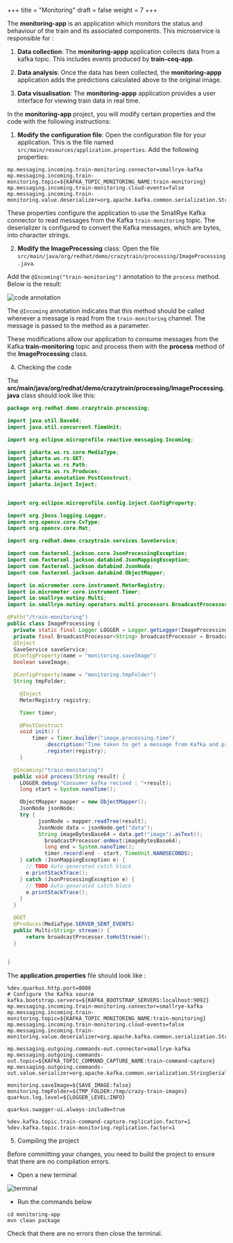 +++
title = "Monitoring"
draft = false
weight = 7
+++


The **monitoring-app** is an application which monitors the status and behaviour of the train and its associated components. This microservice is responsible for  :

1. **Data collection**: The **monitoring-appp** application collects data from a kafka topic. This includes events produced by **train-ceq-app**.

2. **Data analysis**: Once the data has been collected, the **monitoring-appp** application adds the predictions calculated above to the original image.

3. **Data visualisation**: The **monitoring-appp** application provides a user interface for viewing train data in real time. 



In the **monitoring-app** project, you will modify certain properties and the code with the following instructions:

1. **Modify the configuration file**: Open the configuration file for your application. This is the file named `src/main/resources/application.properties`. Add the following properties:

```properties
mp.messaging.incoming.train-monitoring.connector=smallrye-kafka
mp.messaging.incoming.train-monitoring.topic=${KAFKA_TOPIC_MONITORING_NAME:train-monitoring}
mp.messaging.incoming.train-monitoring.cloud-events=false
mp.messaging.incoming.train-monitoring.value.deserializer=org.apache.kafka.common.serialization.StringDeserializer
```

These properties configure the application to use the SmallRye Kafka connector to read messages from the Kafka `train-monitoring` topic. The deserializer is configured to convert the Kafka messages, which are bytes, into character strings.

2. **Modify the ImageProcessing** class: Open the file `src/main/java/org/redhat/demo/crazytrain/processing/ImageProcessing.java`.

Add the `@Incoming("train-monitoring")` annotation to the `process` method. Below is the result:

![code annotation](/images/dev-section/monitoring-code.png)

The `@Incoming` annotation indicates that this method should be called whenever a message is read from the `train-monitoring` channel. The message is passed to the method as a parameter.

These modifications allow our application to consume messages from the Kafka **train-monitoring** topic and process them with the **process** method of the **ImageProcessing** class.

4. Checking the code 

The **src/main/java/org/redhat/demo/crazytrain/processing/ImageProcessing.java** class should look like this: 

```java
package org.redhat.demo.crazytrain.processing;

import java.util.Base64;
import java.util.concurrent.TimeUnit;

import org.eclipse.microprofile.reactive.messaging.Incoming;

import jakarta.ws.rs.core.MediaType;
import jakarta.ws.rs.GET;
import jakarta.ws.rs.Path;
import jakarta.ws.rs.Produces;
import jakarta.annotation.PostConstruct;
import jakarta.inject.Inject;


import org.eclipse.microprofile.config.inject.ConfigProperty;

import org.jboss.logging.Logger;
import org.opencv.core.CvType;
import org.opencv.core.Mat;

import org.redhat.demo.crazytrain.services.SaveService;

import com.fasterxml.jackson.core.JsonProcessingException;
import com.fasterxml.jackson.databind.JsonMappingException;
import com.fasterxml.jackson.databind.JsonNode;
import com.fasterxml.jackson.databind.ObjectMapper;

import io.micrometer.core.instrument.MeterRegistry;
import io.micrometer.core.instrument.Timer;
import io.smallrye.mutiny.Multi;
import io.smallrye.mutiny.operators.multi.processors.BroadcastProcessor;

@Path("/train-monitoring")
public class ImageProcessing {
  private static final Logger LOGGER = Logger.getLogger(ImageProcessing.class);
  private final BroadcastProcessor<String> broadcastProcessor = BroadcastProcessor.create();
  @Inject
  SaveService saveService;
  @ConfigProperty(name = "monitoring.saveImage")
  boolean saveImage;

  @ConfigProperty(name = "monitoring.tmpFolder") 
  String tmpFolder;

    @Inject
    MeterRegistry registry;

    Timer timer;

    @PostConstruct
    void init() {
        timer = Timer.builder("image.processing.time")
            .description("Time taken to get a message from Kafka and process it")
            .register(registry);
    }

  @Incoming("train-monitoring")
  public void process(String result) {
    LOGGER.debug("Consumer kafka recived : "+result);
    long start = System.nanoTime();

    ObjectMapper mapper = new ObjectMapper();
    JsonNode jsonNode;
    try {
          jsonNode = mapper.readTree(result);
          JsonNode data = jsonNode.get("data");
          String imageBytesBase64 = data.get("image").asText();
            broadcastProcessor.onNext(imageBytesBase64);
            long end = System.nanoTime();
            timer.record(end - start, TimeUnit.NANOSECONDS);
    } catch (JsonMappingException e) {
      // TODO Auto-generated catch block
      e.printStackTrace();
    } catch (JsonProcessingException e) {
      // TODO Auto-generated catch block
      e.printStackTrace();
    }
  }  

  @GET
  @Produces(MediaType.SERVER_SENT_EVENTS)
  public Multi<String> stream() {
      return broadcastProcessor.toHotStream();
  }

  
}
```

The **application.properties** file should look like : 

```properties
%dev.quarkus.http.port=8086
# Configure the Kafka source 
kafka.bootstrap.servers=${KAFKA_BOOTSTRAP_SERVERS:localhost:9092}
mp.messaging.incoming.train-monitoring.connector=smallrye-kafka
mp.messaging.incoming.train-monitoring.topic=${KAFKA_TOPIC_MONITORING_NAME:train-monitoring}
mp.messaging.incoming.train-monitoring.cloud-events=false
mp.messaging.incoming.train-monitoring.value.deserializer=org.apache.kafka.common.serialization.StringDeserializer

mp.messaging.outgoing.commands-out.connector=smallrye-kafka
mp.messaging.outgoing.commands-out.topic=${KAFKA_TOPIC_COMMAND_CAPTURE_NAME:train-command-capture}
mp.messaging.outgoing.commands-out.value.serializer=org.apache.kafka.common.serialization.StringSerializer

monitoring.saveImage=${SAVE_IMAGE:false}
monitoring.tmpFolder=${TMP_FOLDER:/tmp/crazy-train-images}
quarkus.log.level=${LOGGER_LEVEL:INFO}

quarkus.swagger-ui.always-include=true

%dev.kafka.topic.train-command-capture.replication.factor=1
%dev.kafka.topic.train-monitoring.replication.factor=1
```



5. Compiling the project

Before committing your changes, you need to build the project to ensure that there are no compilation errors.

- Open a new terminal

![terminal](/images/dev-section/new-terminal-bash.png)

- Run the commands below 

```
cd monitoring-app
mvn clean package
```

Check that there are no errors then close the terminal.
